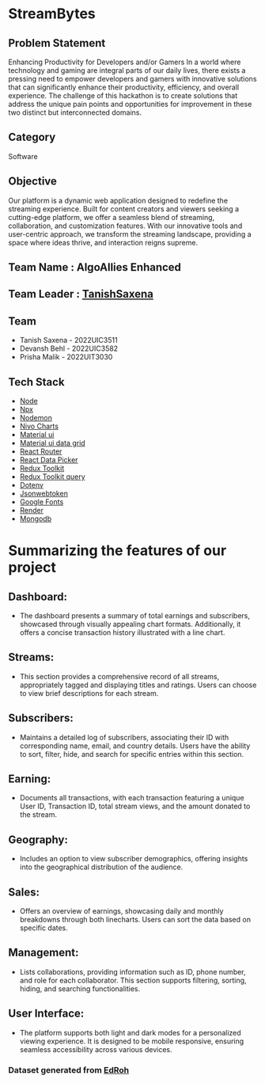 # StreamBytes

## Problem Statement 
Enhancing Productivity for Developers and/or Gamers
In a world where technology and gaming are integral parts of our daily lives, there exists a pressing need to empower developers and gamers with innovative solutions that can significantly enhance their productivity, efficiency, and overall experience. The challenge of this hackathon is to create solutions that address the unique pain points and opportunities for improvement in these two distinct but interconnected domains.


## Category
Software



## Objective
Our platform is a dynamic web application designed to redefine the streaming experience. Built for content creators and viewers seeking a cutting-edge platform, we offer a seamless blend of streaming, collaboration, and customization features. With our innovative tools and user-centric approach, we transform the streaming landscape,
providing a space where ideas thrive, and interaction reigns supreme.
## Team Name : AlgoAllies Enhanced

## Team Leader : [TanishSaxena](https://www.linkedin.com/in/tanish-saxena-bab4ab24a/)

## Team

- Tanish Saxena - 2022UIC3511
- Devansh Behl - 2022UIC3582
- Prisha Malik - 2022UIT3030
<!-- 
## Links

- [PPT](https://drive.google.com/file/d/1BN8b2csfKdo9b0uNs1lX1TIlPjYZ6ZDN/view?usp=sharing)
- [Video Demonstration]()
- [GitHub](https://github.com/tanxena) -->

## Tech Stack

- [Node](https://nodejs.org/en)
- [Npx](https://elpuas.com/blog/create-a-npx-script/)
- [Nodemon](https://www.npmjs.com/package/nodemon)
- [Nivo Charts](https://nivo.rocks/)
- [Material ui](https://mui.com/material-ui/)
- [Material ui data grid](https://v4.mui.com/components/data-grid/)
- [React Router](https://www.w3schools.com/react/react_router.asp)
- [React Data Picker](https://www.npmjs.com/package/react-datepicker)
- [Redux Toolkit](https://redux-toolkit.js.org/)
- [Redux Toolkit query](https://codevoweb.com/setup-redux-toolkit-and-rtk-query/)
- [Dotenv](https://www.npmjs.com/package/dotenv)
- [Jsonwebtoken](https://jwt.io/)
- [Google Fonts](https://fonts.google.com/)
- [Render](https://render.com/)
- [Mongodb](https://www.mongodb.com/)

# Summarizing the features of our project
## Dashboard:
- The dashboard presents a summary of total earnings and subscribers, showcased through visually appealing chart formats. Additionally, it offers a concise transaction history illustrated with a line chart.
## Streams:
- This section provides a comprehensive record of all streams, appropriately tagged and displaying titles and ratings. Users can choose to view brief descriptions for each stream.
## Subscribers:
- Maintains a detailed log of subscribers, associating their ID with corresponding name, email, and country details. Users have the ability to sort, filter, hide, and search for specific entries within this section.
## Earning:
- Documents all transactions, with each transaction featuring a unique User ID, Transaction ID, total stream views, and the amount donated to the stream.
## Geography:
- Includes an option to view subscriber demographics, offering insights into the geographical distribution of the audience.
## Sales:
- Offers an overview of earnings, showcasing daily and monthly breakdowns through both linecharts. Users can sort the data based on specific dates.
## Management:
- Lists collaborations, providing information such as ID, phone number, and role for each collaborator. This section supports filtering, sorting, hiding, and searching functionalities.
## User Interface:
- The platform supports both light and dark modes for a personalized viewing experience. It is designed to be mobile responsive, ensuring seamless accessibility across various devices.


### Dataset generated from [EdRoh](https://github.com/ed-roh) 